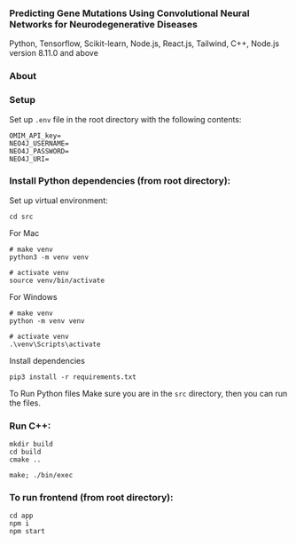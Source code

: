 ### Predicting Gene Mutations Using Convolutional Neural Networks for Neurodegenerative Diseases

Python, Tensorflow, Scikit-learn, Node.js, React.js, Tailwind, C++,
Node.js version 8.11.0 and above

### About


### Setup
Set up ```.env``` file in the root directory with the following contents:
```
OMIM_API_key=
NEO4J_USERNAME=
NEO4J_PASSWORD=
NEO4J_URI=
```

### Install Python dependencies (from root directory):

Set up virtual environment:
```
cd src
```

For Mac
```
# make venv
python3 -m venv venv

# activate venv
source venv/bin/activate
```

For Windows
```
# make venv
python -m venv venv

# activate venv
.\venv\Scripts\activate
```


Install dependencies
```
pip3 install -r requirements.txt
```

To Run Python files
Make sure you are in the ```src``` directory, then you can run the files. 


### Run C++:
```
mkdir build
cd build
cmake ..

make; ./bin/exec
```

### To run frontend (from root directory):
```
cd app
npm i
npm start
```
